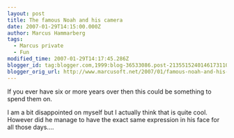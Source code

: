 ```yaml
---
layout: post
title: The famous Noah and his camera
date: 2007-01-29T14:15:00.000Z
author: Marcus Hammarberg
tags:
  - Marcus private
  - Fun
modified_time: 2007-01-29T14:17:45.286Z
blogger_id: tag:blogger.com,1999:blog-36533086.post-2135515240146173110
blogger_orig_url: http://www.marcusoft.net/2007/01/famous-noah-and-his-camera.html
---
```



If
you ever have six or more years over then this could be something to
spend them on.

I am a bit disappointed on myself but I actually think that is quite
cool. However did he manage to have the exact same expression in his
face for all those days....
